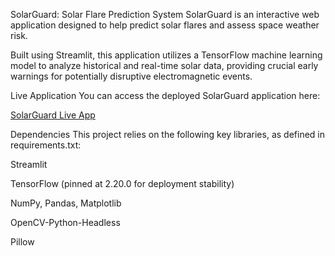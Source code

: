 SolarGuard: Solar Flare Prediction System
SolarGuard is an interactive web application designed to help predict solar flares and assess space weather risk.

Built using Streamlit, this application utilizes a TensorFlow machine learning model to analyze historical and real-time solar data, providing crucial early warnings for potentially disruptive electromagnetic events.

Live Application
You can access the deployed SolarGuard application here:

[SolarGuard Live App](https://solarguard-gjwb748d7g5sitd5tx96wm.streamlit.app/)

Dependencies
This project relies on the following key libraries, as defined in requirements.txt:

Streamlit

TensorFlow (pinned at 2.20.0 for deployment stability)

NumPy, Pandas, Matplotlib

OpenCV-Python-Headless

Pillow
